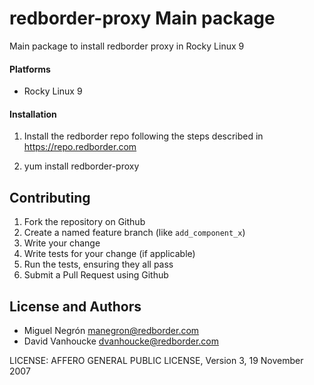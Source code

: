 # redborder-proxy Main package
 
Main package to install redborder proxy in Rocky Linux 9

#### Platforms

- Rocky Linux 9

#### Installation

1. Install the redborder repo following the steps described in https://repo.redborder.com 

2. yum install redborder-proxy

## Contributing

1. Fork the repository on Github
2. Create a named feature branch (like `add_component_x`)
3. Write your change
4. Write tests for your change (if applicable)
5. Run the tests, ensuring they all pass
6. Submit a Pull Request using Github

## License and Authors

- Miguel Negrón <manegron@redborder.com>
- David Vanhoucke <dvanhoucke@redborder.com>

LICENSE: AFFERO GENERAL PUBLIC LICENSE, Version 3, 19 November 2007
